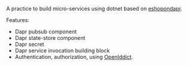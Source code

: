 A practice to build micro-services using dotnet based on [eshopondapr](https://github.com/dotnet-architecture/eShopOnDapr).

Features:
- Dapr pubsub component
- Dapr state-store component
- Dapr secret
- Dapr service invocation building block
- Authentication, authorization, using [OpenIddict](https://github.com/openiddict/openiddict-core).